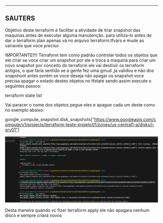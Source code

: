 -------------------------
SAUTERS
-------------------------

Objetivo deste terraform é facilitar a atividade de tirar snapshot das maquinas antes de executar alguma manutenção.
para utiliza-lo antes de dar o terraform plan apenas vá no arquivo terraform.tfvars e mude as variaveis que voce preciso

IMPORTANTE!!!!
Terraform tem como padrão controlar todos os objetos que ele criar se voce criar um snapshot por ele e troca a maquina para criar um novo snapshot 
por conceito do terraform ele vai destruir os terraform antigos, o que faria sentido se a gente fez uma gmud ,ja validou e não dos snapshoot antes
porém se voce deseja não apagar os snapshot voce precisa apagar o estado destes objetos no tfstate sendo assim execute o seguintes passos:

terraform state list

Vai paracer o nome dos objetos pegue eles e apague cada um deste como no exemplo abaixo:

google_compute_snapshot.disk_snapshots["https://www.googleapis.com/compute/v1/projects/terraform-teste-projeto01/zones/us-central1-a/disks/j-srv01"]


![alt text](image.png)


Desta maneira quando vc fizer terraform apply ele não apagara nenhum disco e sempre criará novos